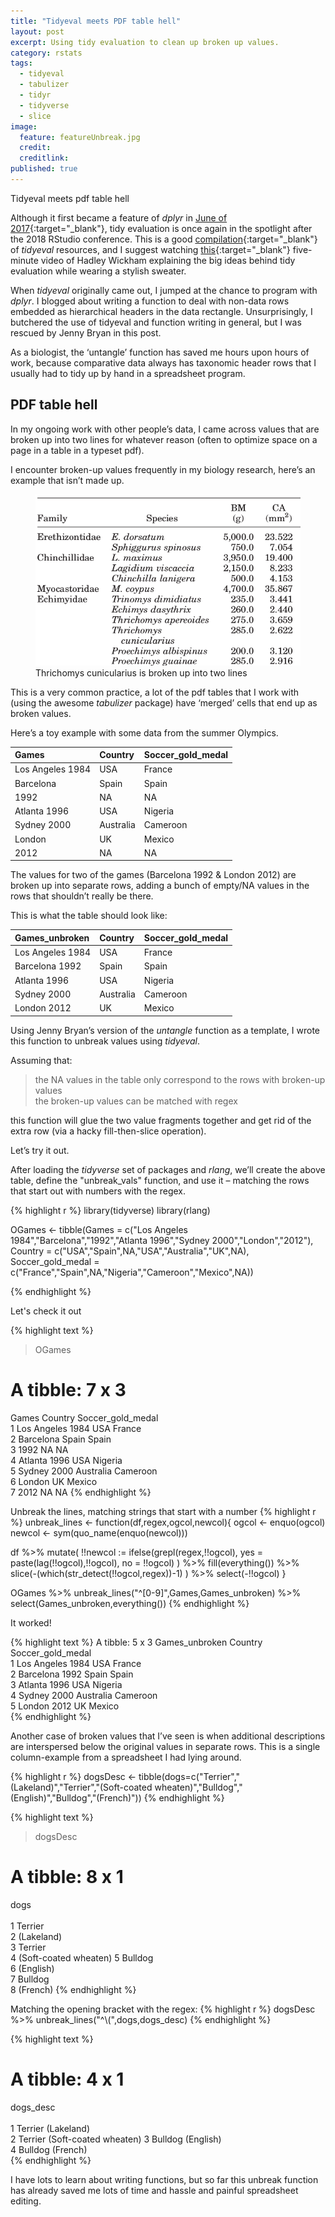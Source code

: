 ```yaml
---
title: "Tidyeval meets PDF table hell"
layout: post
excerpt: Using tidy evaluation to clean up broken up values. 
category: rstats
tags:
  - tidyeval
  - tabulizer
  - tidyr
  - tidyverse
  - slice
image:
  feature: featureUnbreak.jpg
  credit: 
  creditlink: 
published: true
---
```

Tidyeval meets pdf table hell

Although it first became a feature of _dplyr_ in [June of 2017](https://blog.rstudio.com/2017/06/13/dplyr-0-7-0/){:target="_blank"}, tidy evaluation is once again in the spotlight after the 2018 RStudio conference.  This is a good [compilation](https://maraaverick.rbind.io/2017/08/tidyeval-resource-roundup/){:target="_blank"} of _tidyeval_ resources, and I suggest watching [this](https://www.youtube.com/watch?v=nERXS3ssntw){:target="_blank"} five-minute video of Hadley Wickham explaining the big ideas behind tidy evaluation while wearing a stylish sweater. 

 
When _tidyeval_ originally came out, I jumped at the chance to program with _dplyr_.  I blogged about writing a function to deal with non-data rows embedded as hierarchical headers in the data rectangle. Unsurprisingly, I butchered the use of tidyeval and function writing in general, but I was rescued by Jenny Bryan in this post.

As a biologist, the ‘untangle’ function has saved me hours upon hours of work, because comparative data always has taxonomic header rows that I usually had to tidy up by hand in a spreadsheet program. 

## PDF table hell

In my ongoing work with other people’s data, I came across values that are broken up into two lines for whatever reason (often to optimize space on a page in a table in a typeset pdf).

I encounter broken-up values frequently in my biology research, here’s an example that isn’t made up.

<figure>
    <a href="/images/becerra12.png"><img src="/images/becerra12.png"></a>
        <figcaption>Thrichomys cunicularius is broken up into two lines</figcaption>
</figure>

This is a very common practice, a lot of the pdf tables that I work with (using the awesome _tabulizer_ package) have ‘merged’ cells that end up as broken values.

Here’s a toy example with some data from the summer Olympics.

|Games            |Country   |Soccer_gold_medal |
|:----------------|:---------|:-----------------|
|Los Angeles 1984 |USA       |France            |
|Barcelona        |Spain     |Spain             |
|1992             |NA        |NA                |
|Atlanta 1996     |USA       |Nigeria           |
|Sydney 2000      |Australia |Cameroon          |
|London           |UK        |Mexico            |
|2012             |NA        |NA                |

The values for two of the games (Barcelona 1992 & London 2012) are broken up into separate rows, adding a bunch of empty/NA values in the rows that shouldn’t really be there. 

This is what the table should look like:

|Games_unbroken   |Country   |Soccer_gold_medal |
|:----------------|:---------|:-----------------|
|Los Angeles 1984 |USA       |France            |
|Barcelona 1992   |Spain     |Spain             |
|Atlanta 1996     |USA       |Nigeria           |
|Sydney 2000      |Australia |Cameroon          |
|London 2012      |UK        |Mexico            |


Using Jenny Bryan’s version of the _untangle_ function as a template, I wrote this function to unbreak values using _tidyeval_. 

Assuming that:

> the NA values in the table only correspond to the rows with broken-up values  
> the broken-up values can be matched with regex 

this function will glue the two value fragments together and get rid of the extra row (via a hacky fill-then-slice operation). 

Let’s try it out.

After loading the _tidyverse_ set of packages and _rlang_, we’ll create the above table, define the "unbreak_vals" function, and use it – matching the rows that start out with numbers with the regex.


{% highlight r %}
library(tidyverse)
library(rlang)

OGames <- tibble(Games = c("Los Angeles 1984","Barcelona","1992","Atlanta 1996","Sydney 2000","London","2012"),
                Country = c("USA","Spain",NA,"USA","Australia","UK",NA),
                Soccer_gold_medal = c("France","Spain",NA,"Nigeria","Cameroon","Mexico",NA))


{% endhighlight %}

Let's check it out

{% highlight text %}
> OGames
# A tibble: 7 x 3
  Games            Country   Soccer_gold_medal
  <chr>            <chr>     <chr>            
1 Los Angeles 1984 USA       France           
2 Barcelona        Spain     Spain            
3 1992             NA        NA               
4 Atlanta 1996     USA       Nigeria          
5 Sydney 2000      Australia Cameroon         
6 London           UK        Mexico           
7 2012             NA        NA 
{% endhighlight %}

Unbreak the lines, matching strings that start with a number
{% highlight r %}
unbreak_lines <- function(df,regex,ogcol,newcol){
  ogcol <- enquo(ogcol)
  newcol <- sym(quo_name(enquo(newcol)))
  
  df %>% 
    mutate(
      !!newcol := ifelse(grepl(regex,!!ogcol),
                         yes = paste(lag(!!ogcol),!!ogcol),
                         no = !!ogcol)
    ) %>% 
    fill(everything()) %>% 
    slice(-(which(str_detect(!!ogcol,regex))-1)
    ) %>%
    select(-!!ogcol)
}

OGames %>% unbreak_lines("^[0-9]",Games,Games_unbroken) %>% 
  select(Games_unbroken,everything())
{% endhighlight %}

It worked!

{% highlight text %}
A tibble: 5 x 3
  Games_unbroken   Country   Soccer_gold_medal
  <chr>            <chr>     <chr>            
1 Los Angeles 1984 USA       France           
2 Barcelona 1992   Spain     Spain            
3 Atlanta 1996     USA       Nigeria          
4 Sydney 2000      Australia Cameroon         
5 London 2012      UK        Mexico      
{% endhighlight %}


Another case of broken values that I’ve seen is when additional descriptions are interspersed below the original values in separate rows. This is a single column-example from a spreadsheet I had lying around.  

{% highlight r %}
dogsDesc <- tibble(dogs=c("Terrier","(Lakeland)","Terrier","(Soft-coated wheaten)","Bulldog","(English)","Bulldog","(French)"))
{% endhighlight %}

{% highlight text %}
> dogsDesc
# A tibble: 8 x 1
  dogs                 
  <chr>                
1 Terrier              
2 (Lakeland)           
3 Terrier              
4 (Soft-coated wheaten)
5 Bulldog              
6 (English)            
7 Bulldog              
8 (French) 
{% endhighlight %}

Matching the opening bracket with the regex:
{% highlight r %}
dogsDesc %>% unbreak_lines("^\\(",dogs,dogs_desc)
{% endhighlight %}

{% highlight text %}
# A tibble: 4 x 1
  dogs_desc                    
  <chr>                        
1 Terrier (Lakeland)           
2 Terrier (Soft-coated wheaten)
3 Bulldog (English)            
4 Bulldog (French)   
{% endhighlight %}


I have lots to learn about writing functions, but so far this unbreak function has already saved me lots of time and  hassle and painful spreadsheet editing.

